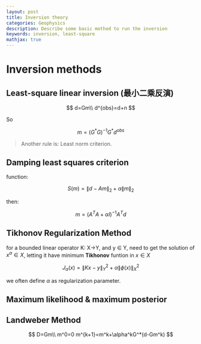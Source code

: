 ```yaml
---
layout: post
title: Inversion theory
categories: Geophysics
description: Describe some basic method to run the inversion
keywords: inversion, least-square
mathjax: true
---
```


# Inversion methods

## Least-square linear inversion (最小二乘反演)

$$
d=Gm\\
d^{obs}=d+n
$$

So

$$
m=(G^*G)^{-1}G^*d^{obs}
$$

> Another rule is: Least norm criterion.

## Damping least squares criterion

function: 

$$
S(m) = \|d-Am\|_2+\alpha\|m\|_2
$$

then: 

$$
m=(A^TA+\alpha I)^{-1}A^Td
$$

## Tikhonov Regularization Method
for a bounded linear operator K: X->Y, and y $\in$ Y, need to get the solution of $x^\alpha\in X$, letting it have minimum **Tikhonov** funtion in $x\in X$

$$
J_\alpha(x)=\|Kx-y\|_Y^2+\alpha\|\phi(x)\|_X^2
$$

we often define $\alpha$ as regularization parameter.

## Maximum likelihood & maximum posterior

## Landweber Method
$$
D=Gm\\
m^0=0
m^{k+1}=m^k+\alpha^kG^*(d-Gm^k)
$$

